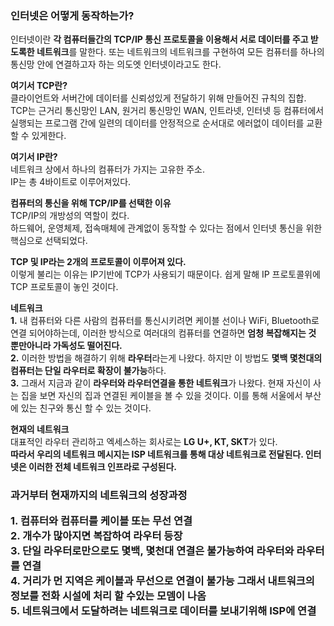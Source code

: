 ### 인터넷은 어떻게 동작하는가?

<p>인터넷이란 <strong>각 컴퓨터들간의 TCP/IP 통신 프로토콜을 이용해서 서로 데이터를 주고 받도록한 네트워크</strong>를 말한다. 또는 네트워크의 네트워크를 구현하여 모든 컴퓨터를 하나의 통신망 안에 연결하고자 하는 의도엣 인터넷이라고도 한다.

<p><strong>여기서 TCP란?</strong>
    <br>클라이언트와 서버간에 데이터를 신뢰성있게 전달하기 위해 만들어진 규칙의 집합.
    <br>TCP는 근거리 통신망인 LAN, 원거리 통신망인 WAN, 인트라넷, 인터넷 등 컴퓨터에서 실행되는 프로그램 간에 일련의 데이터를 안정적으로 순서대로 에러없이 데이터를 교환 할 수 있게한다.
    <p><strong>여기서 IP란?</strong>
    <br>네트워크 상에서 하나의 컴퓨터가 가지는 고유한 주소.
    <br>IP는 총 4바이트로 이루어져있다.

<p><strong>컴퓨터의 통신을 위해 TCP/IP를 선택한 이유</strong>
    <br>TCP/IP의 개방성의 역할이 컸다.
    <br>하드웨어, 운영체제, 접속매체에 관계없이 동작할 수 있다는 점에서 인터넷 통신을 위한 핵심으로 선택되었다.
    <p><strong>TCP 및 IP라는 2개의 프로토콜이 이루어져 있다.</strong>
    <br>이렇게 불리는 이유는 IP기반에 TCP가 사용되기 때문이다. 쉽게 말해 IP 프로토콜위에 TCP 프로토콜이 놓인 것이다.

<p><strong>네트워크</strong>
    <br><strong>1.</strong> 내 컴퓨터와 다른 사람의 컴퓨터를 통신시키려면 케이블 선이나 WiFi, Bluetooth로 연결 되어야하는데, 이러한 방식으로 여러대의 컴퓨터를 연결하면 <strong>엄청 복잡해지는 것 뿐만아니라 가독성도 떨어진다.</strong>
    <br><strong>2.</strong> 이러한 방법을 해결하기 위해 <strong>라우터</strong>라는게 나왔다. 하지만 이 방법도 <strong>몇백 몇천대의 컴퓨터는 단일 라우터로 확장이 불가능</strong>하다.
    <br><strong>3.</strong> 그래서 지금과 같이 <strong>라우터와 라우터연결을 통한 네트워크</strong>가 나왔다. 현재 자신이 사는 집을 보면 자신의 집과 연결된 케이블을 볼 수 있을 것이다. 이를 통해 서울에서 부산에 있는 친구와 통신 할 수 있는 것이다.
    <p><strong>현재의 네트워크</strong>
    <br>대표적인 라우터 관리하고 엑세스하는 회사로는 <strong>LG U+, KT, SKT</strong>가 있다.
    <br><strong>따라서 우리의 네트워크 메시지는  ISP 네트워크를 통해 대상 네트워크로 전달된다. 인터넷은 이러한 전체 네트워크 인프라로 구성된다.</strong>
</p>




<h3>과거부터 현재까지의 네트워크의 성장과정

<p><strong>1. 컴퓨터와 컴퓨터를 케이블 또는 무선 연결
<br>2. 개수가 많아지면 복잡하여 라우터 등장
<br>3. 단일 라우터로만으로도 몇백, 몇천대 연결은 불가능하여 라우터와 라우터를 연결
<br>4. 거리가 먼 지역은 케이블과 무선으로 연결이 불가능
그래서 내트워크의 정보를 전화 시설에 처리 할 수있는 모뎀이 나옴
<br>5. 네트워크에서 도달하려는 네트워크로 데이터를 보내기위해 ISP에 연결 </strong>